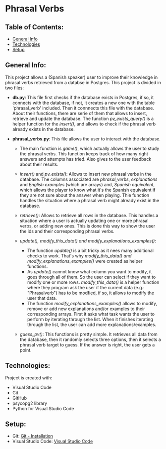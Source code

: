 # Phrasal Verbs

## Table of Contents:

* [General Info](#general-info)
* [Technologies](#techonologies)
* [Setup](#setup)

## General Info:

This project allows a (Spanish speaker) user to improve their knowledge in phrasal verbs retrieved from a databse in Postgres. This project is divided in two files:

* **db.py**: This file first checks if the database exists in Postgres, if so, it connects with the database, if not, it creates a new one with the table 'phrasal_verb' included. Then it connnects this file with the database. About their functions, there are serie of them that allows to insert, retrieve and update the database. The function *pv_exists_query()* is a helper function for the *insert()*, and allows to check if the phrasal verb already exists in the database.

* **phrasal_verbs.py**: This file allows the user to interact with the database. 
  *  The main function is *game()*, which actually allows the user to study the phrasal verbs. This function keeps track of how many right answers and attempts has tried. Also gives to the user feedback about their results.
  *  *insert()* and *pv_exists()*: Allows to insert new phrasal verbs in the database. The columns associated are *phrasal_verbs*, *explanations* and *English examples* (which are arrays) and, *Spanish equivalent*, which allows the player to know what it's the Spanish equivalent if they are not sure about the answer when playing. Thie function handles the situation where a phrasal verb might already exist in the database.
  *  *retrieve()*: Allows to retrieve all rows in the database. This handles a situation where a user is actually updating one or more phrasal verbs, or adding new ones. This is done this way to show the user the ids and their corresponding phrasal verbs.
  *  *update(), modify_this_data() and modify_explanations_examples()*: 
     *  The function *update()* is a bit tricky as it nees many additional checks to work. That's why *modify_this_data() and modify_explanations_examples()* were created as helper functions. 
     *  As *update()* cannot know what column you want to modify, it goes through all of them. So the user can select if they want to modify one or more rows. *modify_this_data()* is a helper function where they program ask the user if the current data (e.g.: "Phrasalverb") has to be modfied, if so, it allows to modify the user that data. 
     *  The function *modify_explanations_examples()* allows to modify, remove or add new explanations and/or examples to their corresponding arrays. First it asks what task wants the user to perform by iterating through the list. When it finishes iterating through the list, the user can add more explanations/examples.

  *  *guess_pv()*: This functions is pretty simple. It retrieves all data from the database, then it randomly selects three options, then it selects a phrasal verb target to guess. If the answer is right, the user gets a point.

## Technologies:

Project is created with:
* Visual Studio Code
* Git
* GitHub
* psycopg2 library
* Python for Visual Studio Code

## Setup:

* Git: [Git - Installation](https://git-scm.com/book/en/v2/Getting-Started-Installing-Git)
* Visual Studio Code: [Visual Studio Code](https://code.visualstudio.com)
